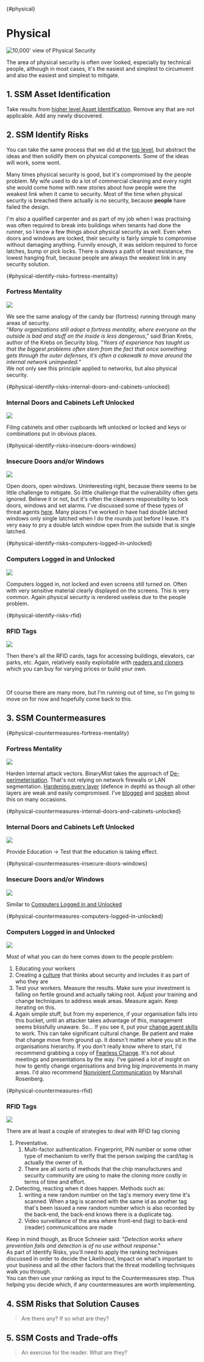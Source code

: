 {#physical}
# Physical

![10,000' view of Physical Security](images/10000Physical.gif)

The area of physical security is often over looked, especially by technical people, although in most cases, it's the easiest and simplest to circumvent and also the easiest and simplest to mitigate.

## 1. SSM Asset Identification
Take results from [higher level Asset Identification](#ssm-asset-identification). Remove any that are not applicable. Add any newly discovered.

## 2. SSM Identify Risks
You can take the same process that we did at the [top level](#ssm-identify-risks), but abstract the ideas and then solidify them on physical components. Some of the ideas will work, some wont.

Many times physical security is good, but it's compromised by the people problem. My wife used to do a lot of commercial cleaning and every night she would come home with new stories about how people were the weakest link when it came to security. Most of the time when physical security is breached there actually is no security, because **people** have failed the design.

I'm also a qualified carpenter and as part of my job when I was practising was often required to break into buildings when tenants had done the runner, so I know a few things about physical security as well. Even when doors and windows are locked, their security is fairly simple to compromise without damaging anything. Funnily enough, it was seldom required to force latches, bump or pick locks. There is always a path of least resistance, the lowest hanging fruit, because people are always the weakest link in any security solution.

{#physical-identify-risks-fortress-mentality}
### Fortress Mentality

![](images/ThreatTags/easy-widespread-easy-severe.png)

We see the same analogy of the candy bar (fortress) running through many areas of security.  
“_Many organizations still adopt a fortress mentality, where everyone on the outside is bad and stuff on the inside is less dangerous_,” said Brian Krebs, author of the Krebs on Security blog. “_Years of experience has taught us that the biggest problems often stem from the fact that once something gets through the outer defenses, it’s often a cakewalk to move around the internal network unimpeded._”  
We not only see this principle applied to networks, but also physical security.

{#physical-identify-risks-internal-doors-and-cabinets-unlocked}
### Internal Doors and Cabinets Left Unlocked

![](images/ThreatTags/easy-common-easy-moderate.png)

Filing cabinets and other cupboards left unlocked or locked and keys or combinations put in obvious places.

{#physical-identify-risks-insecure-doors-windows}
### Insecure Doors and/or Windows

![](images/ThreatTags/easy-widespread-easy-severe.png)

Open doors, open windows. Uninteresting right, because there seems to be little challenge to mitigate. So little challenge that the vulnerability often gets ignored. Believe it or not, but it's often the cleaners responsibility to lock doors, windows and set alarms. I've discussed some of these types of threat agents [here](http://blog.binarymist.net/2012/11/04/sanitising-user-input-from-browser-part-1/#threat-agents). Many places I've worked in have had double latched windows only single latched when I do the rounds just before I leave. It's very easy to pry a double latch window open from the outside that is single latched.

{#physical-identify-risks-computers-logged-in-unlocked}
### Computers Logged in and Unlocked

![](images/ThreatTags/easy-widespread-easy-severe.png)

Computers logged in, not locked and even screens still turned on. Often with very sensitive material clearly displayed on the screens. This is very common. Again physical security is rendered useless due to the people problem.

{#physical-identify-risks-rfid}
### RFID Tags

![](images/ThreatTags/average-uncommon-easy-severe.png)

Then there's all the RFID cards, tags for accessing buildings, elevators, car parks, etc. Again, relatively easily exploitable with [readers and cloners](http://proxmark3.com/products/PM3KIT/) which you can buy for varying prices or build your own.

&nbsp;

Of course there are many more, but I'm running out of time, so I'm going to move on for now and hopefully come back to this.

## 3. SSM Countermeasures
{#physical-countermeasures-fortress-mentality}

### Fortress Mentality

![](images/ThreatTags/PreventionAVERAGE.png)

Harden internal attack vectors. BinaryMist takes the approach of [De-perimeterisation](http://blog.binarymist.net/2014/12/27/installation-hardening-of-debian-web-server/#fire-walling). That's   not relying on network firewalls or LAN segmentation. [Hardening every layer](http://blog.binarymist.net/2014/12/27/installation-hardening-of-debian-web-server/#fire-walling) (defence in depth) as though all other layers are weak and easily compromised. I've [blogged](http://blog.binarymist.net/2012/11/04/sanitising-user-input-from-browser-part-1/#defense-in-depth) and [spoken](http://blog.binarymist.net/presentations-publications/#whats-our-software-doing-with-all-that-user-input) about this on many occasions.

{#physical-countermeasures-internal-doors-and-cabinets-unlocked}
### Internal Doors and Cabinets Left Unlocked

![](images/ThreatTags/PreventionEASY.png)

Provide Education -> Test that the education is taking effect.

{#physical-countermeasures-insecure-doors-windows}
### Insecure Doors and/or Windows

![](images/ThreatTags/PreventionVERYEASY.png)

Similar to [Computers Logged in and Unlocked](#physical-identify-risks-computers-logged-in-unlocked)

{#physical-countermeasures-computers-logged-in-unlocked}
### Computers Logged in and Unlocked

![](images/ThreatTags/PreventionEASY.png)

Most of what you can do here comes down to the people problem:

1. Educating your workers
3. Creating a [culture](http://blog.binarymist.net/2014/04/26/culture-in-the-work-place/) that thinks about security and includes it as part of who they are
4. Test your workers. Measure the results. Make sure your investment is falling on fertile ground and actually taking root. Adjust your training and change techniques to address weak areas. Measure again. Keep iterating on this.
3. Again simple stuff, but from my experience, if your organisation falls into this bucket, until an attacker takes advantage of this, management seems blissfully unaware. So... If you see it, put your [change agent skills](http://blog.binarymist.net/2014/04/26/culture-in-the-work-place/#effecting-change) to work. This can take significant cultural change. Be patient and make that change move from ground up. It doesn't matter where you sit in the organisations hierarchy. If you don't really know where to start, I'd recommend grabbing a copy of [Fearless Change](http://blog.binarymist.net/2013/06/22/ideas-for-more-effective-meetings-and-presentations/). It's not about meetings and presentations by the way. I've gained a lot of insight on how to gently change organisations and bring big improvements in many areas. I'd also recommend [Nonviolent Communication](http://en.wikipedia.org/wiki/Nonviolent_Communication) by Marshall Rosenberg.

{#physical-countermeasures-rfid}
### RFID Tags

![](images/ThreatTags/PreventionAVERAGE.png)

There are at least a couple of strategies to deal with RFID tag cloning

1. Preventative.
    1. Multi-factor authentication. Fingerprint, PIN number or some other type of mechanism to verify that the person swiping the card/tag is actually the owner of it.
    2. There are all sorts of methods that the chip manufacturers and security community are using to make the cloning more costly in terms of time and effort.
2. Detecting, reacting when it does happen. Methods such as:
    1. writing a new random number on the tag's memory every time it's scanned. When a tag is scanned with the same id as another tag that's been issued a new random number which is also recorded by the back-end, the back-end knows there is a duplicate tag.
    2. Video surveillance of the area where front-end (tag) to back-end (reader) communications are made

Keep in mind though, as Bruce Schneier said: "_Detection works where prevention fails and detection is of no use without response_."  
As part of Identify Risks, you'll need to apply the ranking techniques discussed in order to decide the Likelihood, Impact on what's important to your business and all the other factors that the threat modelling techniques walk you through.  
You can then use your ranking as input to the Countermeasures step. Thus helping you decide which, if any countermeasures are worth implementing.

## 4. SSM Risks that Solution Causes
> Are there any? If so what are they?

## 5. SSM Costs and Trade-offs
> An exercise for the reader. What are they?

